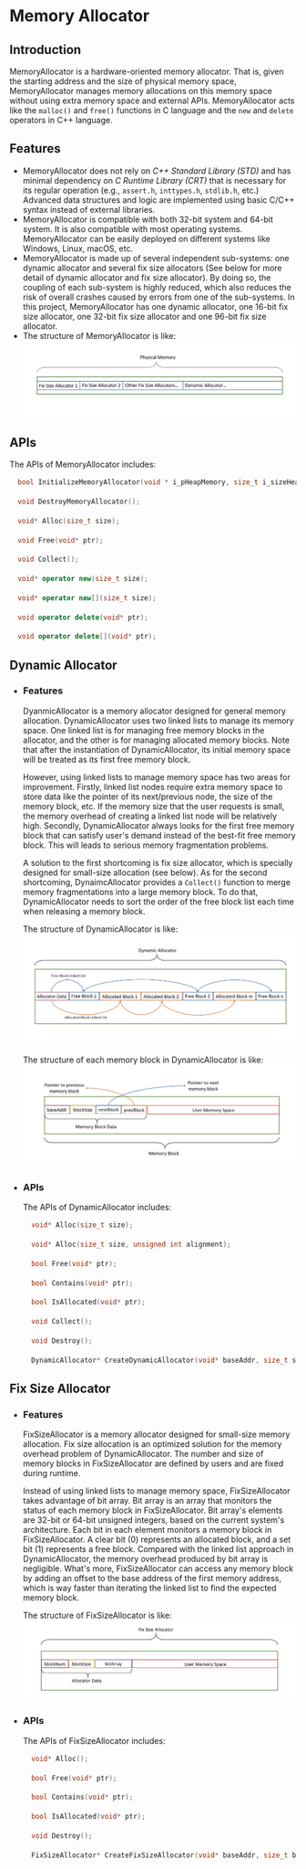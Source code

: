 # Memory Allocator

## Introduction
MemoryAllocator is a hardware-oriented memory allocator. That is, given the starting address and the size of physical memory space, MemoryAllocator manages memory allocations on this memory space without using extra memory space and external APIs. MemoryAllocator acts like the `malloc()` and `free()` functions in C language and the `new` and `delete` operators in C++ language.


## Features
+ MemoryAllocator does not rely on *C++ Standard Library (STD)* and has minimal dependency on *C Runtime Library (CRT)* that is necessary for its regular operation (e.g., `assert.h`, `inttypes.h`, `stdlib.h`, etc.) Advanced data structures and logic are implemented using basic C/C++ syntax instead of external libraries.
+ MemoryAllocator is compatible with both 32-bit system and 64-bit system. It is also compatible with most operating systems. MemoryAllocator can be easily deployed on different systems like Windows, Linux, macOS, etc.
+ MemoryAllocator is made up of several independent sub-systems: one dynamic allocator and several fix size allocators (See below for more detail of dynamic allocator and fix size allocator). By doing so, the coupling of each sub-system is highly reduced, which also reduces the risk of overall crashes caused by errors from one of the sub-systems. In this project, MemoryAllocator has one dynamic allocator, one 16-bit fix size allocator, one 32-bit fix size allocator and one 96-bit fix size allocator.
+ The structure of MemoryAllocator is like: ![MemoryAllocator Structure](Images/MemoryAllocator.png)


## APIs
The APIs of MemoryAllocator includes:
  ```cpp
    bool InitializeMemoryAllocator(void * i_pHeapMemory, size_t i_sizeHeapMemory);

    void DestroyMemoryAllocator();

    void* Alloc(size_t size);

    void Free(void* ptr);

    void Collect();

    void* operator new(size_t size);

    void* operator new[](size_t size);

    void operator delete(void* ptr);

    void operator delete[](void* ptr);
  ```




## Dynamic Allocator
+ ### Features
    DyanmicAllocator is a memory allocator designed for general memory allocation. DynamicAllocator uses two linked lists to manage its memory space. One linked list is for managing free memory blocks in the allocator, and the other is for managing allocated memory blocks. Note that after the instantiation of DynamicAllocator, its initial memory space will be treated as its first free memory block.

    However, using linked lists to manage memory space has two areas for improvement. Firstly, linked list nodes require extra memory space to store data like the pointer of its next/previous node, the size of the memory block, etc. If the memory size that the user requests is small, the memory overhead of creating a linked list node will be relatively high. Secondly, DynamicAllocator always looks for the first free memory block that can satisfy user's demand instead of the best-fit free memory block. This will leads to serious memory fragmentation problems.

    A solution to the first shortcoming is fix size allocator, which is specially designed for small-size allocation (see below). As for the second shortcoming, DynaimcAllocator provides a `Collect()` function to merge memory fragmentations into a large memory block. To do that, DynamicAllocator needs to sort the order of the free block list each time when releasing a memory block.

    The structure of DynamicAllocator is like: ![DynaimcAllocator Structure](Images/DynamicAllocator.png)

    The structure of each memory block in DynamicAllocator is like: ![Memory Block Structure](Images/MemoryBlock.png)


+ ### APIs
    The APIs of DynamicAllocator includes:
  ```cpp
    void* Alloc(size_t size);

    void* Alloc(size_t size, unsigned int alignment);

    bool Free(void* ptr);

    bool Contains(void* ptr);
    
    bool IsAllocated(void* ptr);

    void Collect();

    void Destroy();

    DynamicAllocator* CreateDynamicAllocator(void* baseAddr, size_t size);
  ```


## Fix Size Allocator
+ ### Features
    FixSizeAllocator is a memory allocator designed for small-size memory allocation. Fix size allocation is an optimized solution for the memory overhead problem of DynamicAllocator. The number and size of memory blocks in FixSizeAllocator are defined by users and are fixed during runtime. 

    Instead of using linked lists to manage memory space, FixSizeAllocator takes advantage of bit array. Bit array is an array that monitors the status of each memory block in FixSizeAllocator. Bit array's elements are 32-bit or 64-bit unsigned integers, based on the current system's architecture. Each bit in each element monitors a memory block in FixSizeAllocator. A clear bit (0) represents an allocated block, and a set bit (1) represents a free block. Compared with the linked list approach in DynamicAllocator, the memory overhead produced by bit array is negligible. What's more, FixSizeAllocator can access any memory block by adding an offset to the base address of the first memory address, which is way faster than iterating the linked list to find the expected memory block.

    The structure of FixSizeAllocator is like: ![FixSizeAllocator Structure](Images/FixSizeAllocator.png)

+ ### APIs
    The APIs of FixSizeAllocator includes:
  ```cpp
    void* Alloc();

    bool Free(void* ptr);

    bool Contains(void* ptr);

    bool IsAllocated(void* ptr);

    void Destroy();

    FixSizeAllocator* CreateFixSizeAllocator(void* baseAddr, size_t blockNum, size_t blockSize, size_t heapSize);
  ```